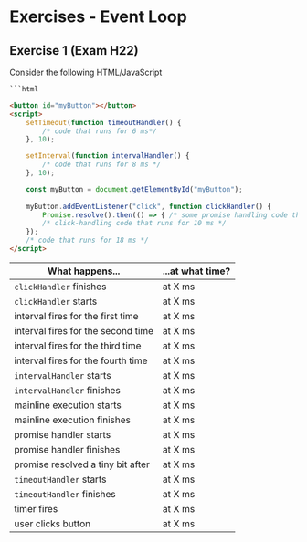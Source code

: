 # Exercises - Event Loop

## Exercise 1 (Exam H22)
Consider the following HTML/JavaScript

```html
```html

<button id="myButton"></button>
<script>
    setTimeout(function timeoutHandler() {
        /* code that runs for 6 ms*/
    }, 10);

    setInterval(function intervalHandler() {
        /* code that runs for 8 ms */
    }, 10);

    const myButton = document.getElementById("myButton");
    
    myButton.addEventListener("click", function clickHandler() {
        Promise.resolve().then(() => { /* some promise handling code that runs for 4 ms */ });
        /* click-handling code that runs for 10 ms */
    });
    /* code that runs for 18 ms */ 
</script>
```

| What happens...                    | ...at what time? |
|------------------------------------|------------------|
| `clickHandler` finishes            | at X ms          |
| `clickHandler` starts              | at X ms          |
| interval fires for the first time  | at X ms          |
| interval fires for the second time | at X ms          |
| interval fires for the third time  | at X ms          |
| interval fires for the fourth time | at X ms          |
| `intervalHandler` starts           | at X ms          |
| `intervalHandler` finishes         | at X ms          |
| mainline execution starts          | at X ms          |
| mainline execution finishes        | at X ms          |
| promise handler starts             | at X ms          |
| promise handler finishes           | at X ms          |
| promise resolved a tiny bit after  | at X ms          |
| `timeoutHandler` starts            | at X ms          |
| `timeoutHandler` finishes          | at X ms          |
| timer fires                        | at X ms          |
| user clicks button                 | at X ms          |
